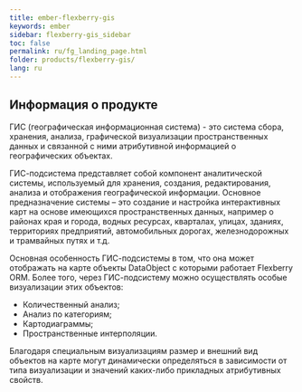 ```yaml
---
title: ember-flexberry-gis
keywords: ember
sidebar: flexberry-gis_sidebar
toc: false
permalink: ru/fg_landing_page.html
folder: products/flexberry-gis/
lang: ru
---
```


## Информация о продукте

ГИС (географическая информационная система) - это система сбора, хранения, анализа, графической визуализации пространственных данных и связанной с ними атрибутивной информацией о географических объектах.


ГИС-подсистема представляет собой компонент аналитической системы, используемый для хранения, создания, редактирования, анализа и отображения географической информации. Основное предназначение системы – это создание и настройка интерактивных карт на основе имеющихся пространственных данных, например о районах края и города, водных ресурсах, кварталах, улицах, зданиях, территориях предприятий, автомобильных дорогах, железнодорожных и трамвайных путях и т.д.

Основная особенность ГИС-подсистемы в том, что она может отображать на карте объекты DataObject с которыми работает Flexberry ORM.
Более того, через ГИС-подсистему можно осуществлять особые визуализации этих объектов:

* Количественный анализ;
* Анализ по категориям;
* Картодиаграммы;
* Пространственные интерполяции.

Благодаря специальным визуализациям размер и внешний вид объектов на карте могут динамически определяться в зависимости от типа визуализации и значений каких-либо прикладных атрибутивных свойств.
